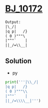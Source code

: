 # [BJ_10172](https://acmicpc.net/problem/10172)



```txt
Output:
|\_/|
|q p|   /}
( 0 )"""\
|"^"`    |
||_/=\\__|
```

## Solution

* py

```py
print('''|\\_/|
|q p|   /}
( 0 )"""\\
|"^"`    |
||_/=\\\\__|''')
```
